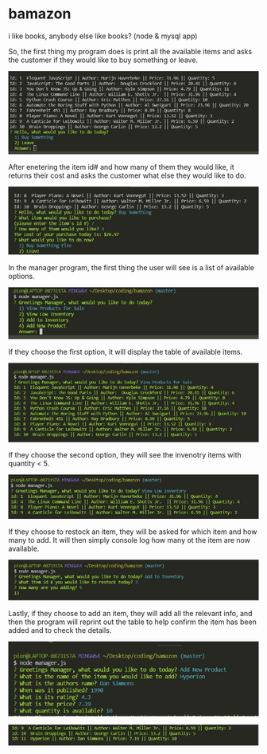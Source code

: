 # bamazon
i like books, anybody else like books? (node &amp; mysql app)



So, the first thing my program does is print all the available items and asks the customer if they would like to buy something or leave.  

![Alt text](images/firstoption.jpg?raw=true "start")

After enetering the item id# and how many of them they would like, it returns their cost and asks the customer what else they would like to do.

![Alt text](images/itemamount.jpg?raw=true "stuff")

In the manager program, the first thing the user will see is a list of available options.  

![Alt text](images/manager0.jpg?raw=true "manager interface")

If they choose the first option, it will display the table of available items.

![Alt text](images/manager1.jpg?raw=true "manager interface")

If they choose the second option, they will see the invenotry items with quantity < 5. 

![Alt text](images/manager2.jpg?raw=true "manager interface")

If they choose to restock an item, they will be asked for which item and how many to add.  It will then simply console log how many ot the item are now available.  

![Alt text](images/manager3.jpg?raw=true "manager interface")

Lastly, if they choose to add an item, they will add all the relevant info, and then the program will reprint out the table to help confirm the item has been added and to check the details. 

![Alt text](images/manager4.jpg?raw=true "manager interface")


![Alt text](images/manager5.jpg?raw=true "manager interface")




